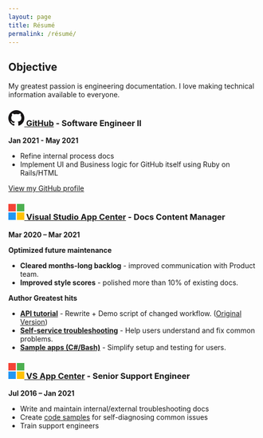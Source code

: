 ```yaml
---
layout: page
title: Résumé
permalink: /résumé/
---
```


## Objective
My greatest passion is engineering documentation. I love making technical information available to everyone.


### [![GitHub Logo](images/github-mark-32px.png) GitHub](https://github.com/) - Software Engineer II
**Jan 2021 - May 2021**

- Refine internal process docs
- Implement UI and Business logic for GitHub itself using Ruby on Rails/HTML

[View my GitHub profile](https://github.com/King-of-Spades)


### [![Microsoft Logo](images/microsoft-mark-32px.png) Visual Studio App Center](https://docs.microsoft.com/appcenter/) - Docs Content Manager
**Mar 2020 – Mar 2021**

**Optimized future maintenance** 
- **Cleared months-long backlog** - improved communication with Product team. 
- **Improved style scores** - polished more than 10% of existing docs. 

**Author Greatest hits**
- **[API tutorial](https://hire-kent.tiny.us/ac-dist-after)** - Rewrite + Demo script of changed workflow. ([Original Version](https://hire-kent.tiny.us/ac-dist-before))
- **[Self-service troubleshooting](https://hire-kent.tiny.us/ac-build-tshoot)** - Help users understand and fix common problems.
- **[Sample apps (C#/Bash)](https://hire-kent.tiny.us/ac-sample-app)** - Simplify setup and testing for users. 


### [![Microsoft Logo](images/microsoft-mark-32px.png) VS App Center](https://docs.microsoft.com/appcenter/) - Senior Support Engineer
**Jul 2016 – Jan 2021**

- Write and maintain internal/external troubleshooting docs
- Create [code samples](https://github.com/King-of-Spades/AppCenter-Samples) for self-diagnosing common issues
- Train support engineers